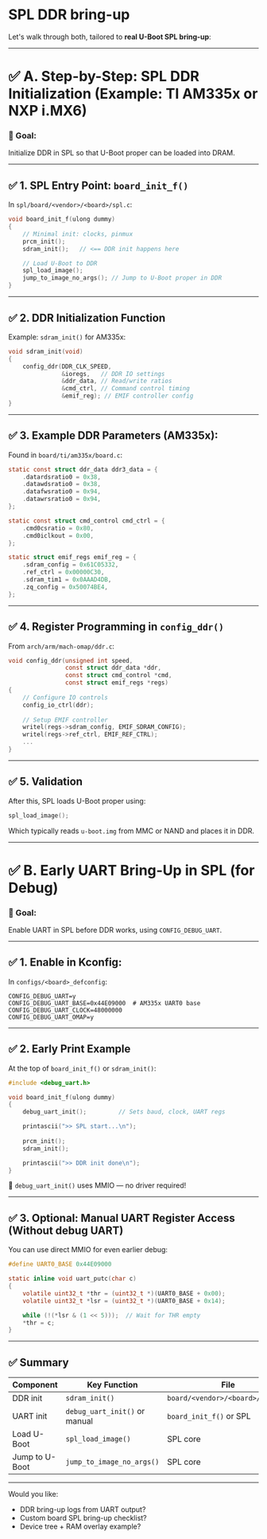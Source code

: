 SPL DDR bring-up
======================
Let's walk through both, tailored to **real U-Boot SPL bring-up**:

---

# ✅ A. Step-by-Step: **SPL DDR Initialization** (Example: TI AM335x or NXP i.MX6)

### 🎯 Goal:

Initialize DDR in SPL so that U-Boot proper can be loaded into DRAM.

---

## ✅ 1. SPL Entry Point: `board_init_f()`

In `spl/board/<vendor>/<board>/spl.c`:

```c
void board_init_f(ulong dummy)
{
    // Minimal init: clocks, pinmux
    prcm_init();
    sdram_init();   // <== DDR init happens here

    // Load U-Boot to DDR
    spl_load_image();
    jump_to_image_no_args(); // Jump to U-Boot proper in DDR
}
```

---

## ✅ 2. DDR Initialization Function

Example: `sdram_init()` for AM335x:

```c
void sdram_init(void)
{
    config_ddr(DDR_CLK_SPEED,
               &ioregs,   // DDR IO settings
               &ddr_data, // Read/write ratios
               &cmd_ctrl, // Command control timing
               &emif_reg); // EMIF controller config
}
```

---

## ✅ 3. Example DDR Parameters (AM335x):

Found in `board/ti/am335x/board.c`:

```c
static const struct ddr_data ddr3_data = {
    .datardsratio0 = 0x38,
    .datawdsratio0 = 0x38,
    .datafwsratio0 = 0x94,
    .datawrsratio0 = 0x94,
};

static const struct cmd_control cmd_ctrl = {
    .cmd0csratio = 0x80,
    .cmd0iclkout = 0x00,
};

static struct emif_regs emif_reg = {
    .sdram_config = 0x61C05332,
    .ref_ctrl = 0x00000C30,
    .sdram_tim1 = 0x0AAAD4DB,
    .zq_config = 0x50074BE4,
};
```

---

## ✅ 4. Register Programming in `config_ddr()`

From `arch/arm/mach-omap/ddr.c`:

```c
void config_ddr(unsigned int speed,
                const struct ddr_data *ddr,
                const struct cmd_control *cmd,
                const struct emif_regs *regs)
{
    // Configure IO controls
    config_io_ctrl(ddr);
    
    // Setup EMIF controller
    writel(regs->sdram_config, EMIF_SDRAM_CONFIG);
    writel(regs->ref_ctrl, EMIF_REF_CTRL);
    ...
}
```

---

## ✅ 5. Validation

After this, SPL loads U-Boot proper using:

```c
spl_load_image();
```

Which typically reads `u-boot.img` from MMC or NAND and places it in DDR.

---

# ✅ B. Early UART Bring-Up in SPL (for Debug)

### 🎯 Goal:

Enable UART in SPL before DDR works, using `CONFIG_DEBUG_UART`.

---

## ✅ 1. Enable in Kconfig:

In `configs/<board>_defconfig`:

```text
CONFIG_DEBUG_UART=y
CONFIG_DEBUG_UART_BASE=0x44E09000  # AM335x UART0 base
CONFIG_DEBUG_UART_CLOCK=48000000
CONFIG_DEBUG_UART_OMAP=y
```

---

## ✅ 2. Early Print Example

At the top of `board_init_f()` or `sdram_init()`:

```c
#include <debug_uart.h>

void board_init_f(ulong dummy)
{
    debug_uart_init();         // Sets baud, clock, UART regs

    printascii(">> SPL start...\n");
    
    prcm_init();
    sdram_init();

    printascii(">> DDR init done\n");
}
```

📌 `debug_uart_init()` uses MMIO — no driver required!

---

## ✅ 3. Optional: Manual UART Register Access (Without debug UART)

You can use direct MMIO for even earlier debug:

```c
#define UART0_BASE 0x44E09000

static inline void uart_putc(char c)
{
    volatile uint32_t *thr = (uint32_t *)(UART0_BASE + 0x00);
    volatile uint32_t *lsr = (uint32_t *)(UART0_BASE + 0x14);

    while (!(*lsr & (1 << 5)));  // Wait for THR empty
    *thr = c;
}
```

---

## ✅ Summary

| Component      | Key Function                  | File                             |
| -------------- | ----------------------------- | -------------------------------- |
| DDR init       | `sdram_init()`                | `board/<vendor>/<board>/board.c` |
| UART init      | `debug_uart_init()` or manual | `board_init_f()` or SPL          |
| Load U-Boot    | `spl_load_image()`            | SPL core                         |
| Jump to U-Boot | `jump_to_image_no_args()`     | SPL core                         |

---

Would you like:

* DDR bring-up logs from UART output?
* Custom board SPL bring-up checklist?
* Device tree + RAM overlay example?
